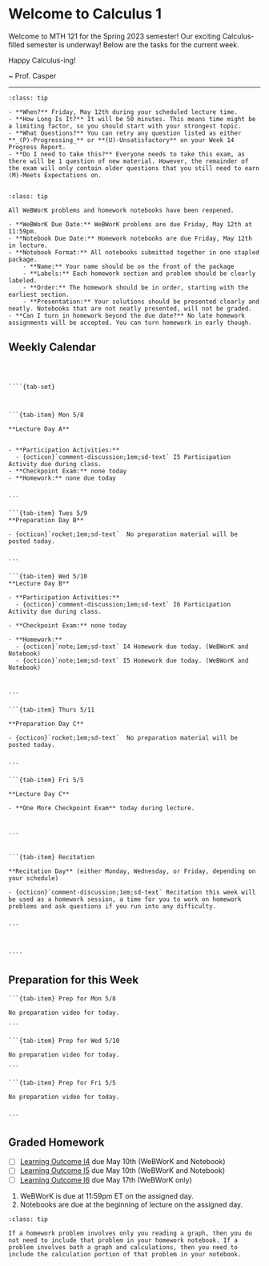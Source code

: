Welcome to Calculus 1
============================



Welcome to MTH 121 for the Spring 2023 semester! Our exciting Calculus-filled semester is underway! Below are the tasks for the current week.

Happy Calculus-ing!

~ Prof. Casper




---


```{admonition} One More Checkpoint Exam
:class: tip

- **When?** Friday, May 12th during your scheduled lecture time.
- **How Long Is It?** It will be 50 minutes. This means time might be a limiting factor, so you should start with your strongest topic.
- **What Questions?** You can retry any question listed as either **_(P)-Progressing_** or **(U)-Unsatisfactory** on your Week 14 Progress Report.
- **Do I need to take this?** Everyone needs to take this exam, as there will be 1 question of new material. However, the remainder of the exam will only contain older questions that you still need to earn (M)-Meets Expectations on.


```



```{admonition} Homework Reopened
:class: tip

All WeBWorK problems and homework notebooks have been reopened.

- **WeBWorK Due Date:** WeBWorK problems are due Friday, May 12th at 11:59pm.  
- **Notebook Due Date:** Homework notebooks are due Friday, May 12th in lecture.  
- **Notebook Format:** All notebooks submitted together in one stapled package.
    - **Name:** Your name should be on the front of the package
    - **Labels:** Each homework section and problem should be clearly labeled.
    - **Order:** The homework should be in order, starting with the earliest section.
    - **Presentation:** Your solutions should be presented clearly and neatly. Notebooks that are not neatly presented, will not be graded.  
- **Can I turn in homework beyond the due date?** No late homework assignments will be accepted. You can turn homework in early though.

```









## Weekly Calendar


`````{card}



````{tab-set}



```{tab-item} Mon 5/8

**Lecture Day A**


- **Participation Activities:**
  - {octicon}`comment-discussion;1em;sd-text` I5 Participation Activity due during class.
- **Checkpoint Exam:** none today
- **Homework:** none due today


```

```{tab-item} Tues 5/9
**Preparation Day B**

- {octicon}`rocket;1em;sd-text`  No preparation material will be posted today.


```

```{tab-item} Wed 5/10
**Lecture Day B**

- **Participation Activities:**
  - {octicon}`comment-discussion;1em;sd-text` I6 Participation Activity due during class.

- **Checkpoint Exam:** none today

- **Homework:** 
  - {octicon}`note;1em;sd-text` I4 Homework due today. (WeBWorK and Notebook)
  - {octicon}`note;1em;sd-text` I5 Homework due today. (WeBWorK and Notebook)



```

```{tab-item} Thurs 5/11

**Preparation Day C**

- {octicon}`rocket;1em;sd-text`  No preparation material will be posted today.


```

```{tab-item} Fri 5/5

**Lecture Day C**

- **One More Checkpoint Exam** today during lecture.



```


```{tab-item} Recitation

**Recitation Day** (either Monday, Wednesday, or Friday, depending on your schedule)

- {octicon}`comment-discussion;1em;sd-text` Recitation this week will be used as a homework session, a time for you to work on homework problems and ask questions if you run into any difficulty.


```



````

`````


## Preparation for this Week



````{tab-set}
```{tab-item} Prep for Mon 5/8

No preparation video for today.

```

```{tab-item} Prep for Wed 5/10

No preparation video for today.

```

```{tab-item} Prep for Fri 5/5

No preparation video for today.


```
````






## Graded Homework


- [ ] [Learning Outcome I4](https://webwork.sens.buffalo.edu/webwork2/2023-01-MTH-121-Casper/Learning_Outcome_I4/) due May 10th (WeBWorK and Notebook)
- [ ] [Learning Outcome I5](https://webwork.sens.buffalo.edu/webwork2/2023-01-MTH-121-Casper/Learning_Outcome_I5/) due May 10th (WeBWorK and Notebook)
- [ ] [Learning Outcome I6](https://webwork.sens.buffalo.edu/webwork2/2023-01-MTH-121-Casper/Learning_Outcome_I6/) due May 17th (WeBWorK only)

1. WeBWorK is due at 11:59pm ET on the assigned day.
2. Notebooks are due at the beginning of lecture on the assigned day.

```{admonition} HW Notebook and Graphs
:class: tip

If a homework problem involves only you reading a graph, then you do not need to include that problem in your homework notebook. If a problem involves both a graph and calculations, then you need to include the calculation portion of that problem in your notebook.

```












<!--


Welcome to MTH 121 for the Spring 2023 semester! It's going to be an exciting Calculus-filled semester!

Read the info below to help you Get Started with the course. Take a few minutes to complete the 5 tasks listed below and please let me know if you have any questions!


Happy Calculus-ing!

~ Prof. Casper


## Getting Started




:::{card} **1. Read the Syllabus**
:link: start/syllabus
:link-type: doc

Boring? maybe. Important? yes!

:::
:::{card} **2. Login to WeBWorK**
:link: start/webwork
:link-type: doc

Follow the login instructions on the Intro to WeBWorK page (this page also has some helpful tips about using the system).
:::
:::{card} 3. Check out our Weekly Calendar
:link: start/calendar
:link-type: doc

The Weekly Calendar section contains it all: what we're covering each week, when and where we're covering it, and important assessment dates.
:::

:::{card} 4. Complete the Syllabus Quiz
:link: start/webwork
:link-type: doc

This is a quick quiz located on the WeBWoRK system covering some of the more frequently asked aspects of the syllabus.
:::

:::{card} 5. Get Course Supplies
:link: start/lecture-notes
:link-type: doc

1. Get **blank sheets of loose-leaf paper** to bring with you to each class.
2. Print out the **lecture note sheets** and bring with you to each class.
:::

-->


<!--
---


````{panels}
:column: col-lg-6 px-2 py-2



**1. Read the Syllabus**




^^^

```{link-button} info/syllabus
:text: Syllabus
:type: ref
:classes: btn btn-outline-light btn-block stretched-link font-weight-bold
```

Boring? maybe. Important? yes!


---
:header: bg-jb-two

**2. Login to UBx**



^^^

```{link-button} info/ubx
:text: Intro to UBx
:type: ref
:classes: btn btn-outline-light btn-block stretched-link font-weight-bold
```

Follow the login instructions on the Intro to UBx page (this page also has some helpful tips about using the system).



---
:header: bg-jb-three

**3. Check out our Course Calendar**




^^^

```{link-button} info/calendar
:text: Calendar
:type: ref
:classes: btn btn-outline-light btn-block stretched-link font-weight-bold
```

Our Course Calendar contains it all: what we're covering each week, when and where we're covering it, and important assessment dates.

---
:header: bg-jb-one

**4. Log into our Help Forum**




^^^

```{link-button} https://forum.bluetangent.org
:text: Help Forum
:type: url
:classes: btn btn-outline-light btn-block stretched-link font-weight-bold
```

Once I create your account, you should receive an automated email with sign-up instructions. (Check your spam or junk folder if necessary.)

---
:header: bg-jb-two

**5. Go Mobile!**




^^^

```{link-button} info/app
:text: Course App
:type: ref
:classes: btn btn-outline-light btn-block stretched-link font-weight-bold
```

Download our course app to your iOS or Android device.

**Why?** So you can quickly access our course material and help forum. If you have a question, you can quickly take a picture of your work and ask!

---
:header: bg-jb-three

**6. Subscribe to our YouTube Channel.**

^^^

```{link-button} https://www.youtube.com/channel/UCVxJBcXoeeQSPAMPWr9OxzA
:text: YouTube Channel
:type: url
:classes: btn btn-outline-light btn-block stretched-link font-weight-bold
```

Quickly access any course videos on our YouTube Channel.


````


:header: bg-jb-three

**6. Next Steps**



^^^

```{link-button} current/graphical
:text: Week 1 Lessons
:type: ref
:classes: btn btn-outline-light btn-block stretched-link font-weight-bold
```

- On **Monday, August 30th**, our first weekly set of lessons and homework will be posted on the Lessons page.
- On **Tuesday, August 31st**, we will have our first Live Meeting during our scheduled class time. We will use this time to discuss the course and complete our first Guided Homework Session.
-->
